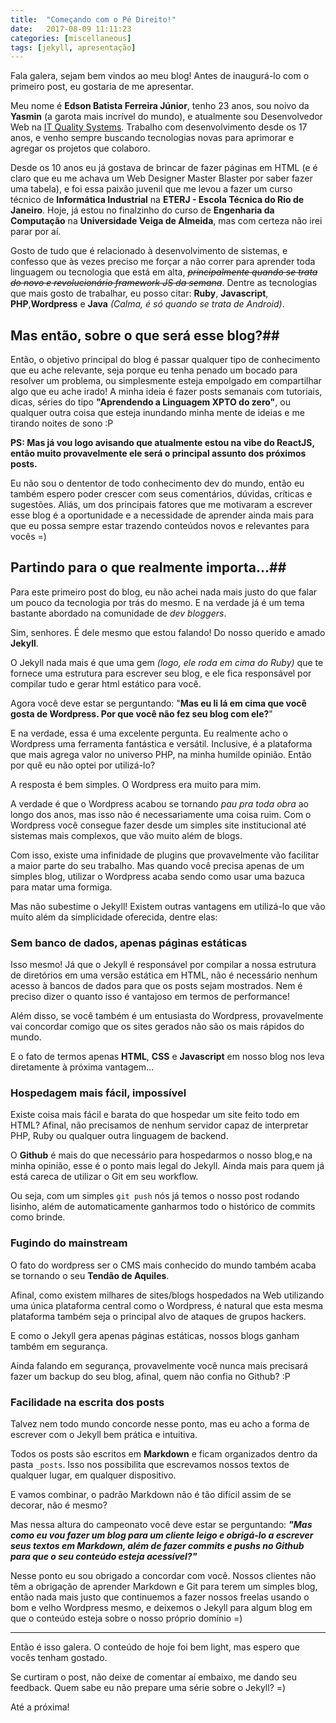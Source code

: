 ```yaml
---
title:  "Começando com o Pé Direito!"
date:   2017-08-09 11:11:23
categories: [miscellaneous]
tags: [jekyll, apresentação]
---
```


Fala galera, sejam bem vindos ao meu blog! Antes de inaugurá-lo com o primeiro post, eu gostaria de me apresentar. 

Meu nome é **Edson Batista Ferreira Júnior**, tenho 23 anos, sou noivo da **Yasmin** (a garota mais incrível do mundo), e atualmente sou Desenvolvedor Web na [IT Quality Systems][itquality]. Trabalho com desenvolvimento desde os 17 anos, e venho sempre buscando tecnologias novas para aprimorar e agregar os projetos que colaboro.

Desde os 10 anos eu já gostava de brincar de fazer páginas em HTML (e é claro que eu me achava um Web Designer Master Blaster por saber fazer uma tabela), e foi essa paixão juvenil que me levou a fazer um curso técnico de **Informática Industrial** na **ETERJ - Escola Técnica do Rio de Janeiro**. Hoje, já estou no finalzinho do curso de **Engenharia da Computação** na **Universidade Veiga de Almeida**, mas com certeza não irei parar por aí.

Gosto de tudo que é relacionado à desenvolvimento de sistemas, e confesso que às vezes preciso me forçar a não correr para aprender toda linguagem ou tecnologia que está em alta, *<s>principalmente quando se trata do novo e revolucionário framework JS da semana</s>*. Dentre as tecnologias que mais gosto de trabalhar, eu posso citar: **Ruby**, **Javascript**, **PHP**,**Wordpress** e **Java** *(Calma, é só quando se trata de Android)*.


## Mas então, sobre o que será esse blog?##

Então, o objetivo principal do blog é passar qualquer tipo de conhecimento que eu ache relevante, seja porque eu tenha penado um bocado para resolver um problema, ou simplesmente esteja empolgado em compartilhar algo que eu ache irado! A minha ideia é fazer posts semanais com tutoriais, dicas, séries do tipo **"Aprendendo a Linguagem XPTO do zero"**, ou qualquer outra coisa que esteja inundando minha mente de ideias e me tirando noites de sono :P


**PS: Mas já vou logo avisando que atualmente estou na vibe do ReactJS, então muito provavelmente ele será o principal assunto dos próximos posts.**

Eu não sou o dententor de todo conhecimento dev do mundo, então eu também espero poder crescer com seus comentários, dúvidas, críticas e sugestões. Aliás, um dos principais fatores que me motivaram a escrever esse blog é a oportunidade e a necessidade de aprender ainda mais para que eu possa sempre estar trazendo conteúdos novos e relevantes para vocês =)

## Partindo para o que realmente importa...##

Para este primeiro post do blog, eu não achei nada mais justo do que falar um pouco da tecnologia por trás do mesmo. E na verdade já é um tema bastante abordado na comunidade de *dev bloggers*.

Sim, senhores. É dele mesmo que estou falando! Do nosso querido e amado **Jekyll**.

O Jekyll nada mais é que uma gem *(logo, ele roda em cima do Ruby)* que te fornece uma estrutura para escrever seu blog, e ele fica responsável por compilar tudo e gerar html estático para você.

Agora você deve estar se perguntando: "**Mas eu li lá em cima que você gosta de Wordpress. Por que você não fez seu blog com ele?**"

E na verdade, essa é uma excelente pergunta. Eu realmente acho o Wordpress uma ferramenta fantástica e versátil. Inclusive, é a plataforma que mais agrega valor no universo PHP, na minha humilde opinião. Então por quê eu não optei por utilizá-lo?

A resposta é bem simples. O Wordpress era muito para mim.

A verdade é que o Wordpress acabou se tornando *pau pra toda obra* ao longo dos anos, mas isso não é necessariamente uma coisa ruim. Com o Wordpress você consegue fazer desde um simples site institucional até sistemas mais complexos, que vão muito além de blogs. 

Com isso, existe uma infinidade de plugins que provavelmente vão facilitar a maior parte do seu trabalho. Mas quando você precisa apenas de um simples blog, utilizar o Wordpress acaba sendo como usar uma bazuca para matar uma formiga.

Mas não subestime o Jekyll! Existem outras vantagens em utilizá-lo que vão muito além da simplicidade oferecida, dentre elas:

### Sem banco de dados, apenas páginas estáticas

Isso mesmo! Já que o Jekyll é responsável por compilar a nossa estrutura de diretórios em uma versão estática em HTML, não é necessário nenhum acesso à bancos de dados para que os posts sejam mostrados. Nem é preciso dizer o quanto isso é vantajoso em termos de performance!

Além disso, se você também é um entusiasta do Wordpress, provavelmente vai concordar comigo que os sites gerados não são os mais rápidos do mundo.

E o fato de termos apenas **HTML**, **CSS** e **Javascript** em nosso blog nos leva diretamente à próxima vantagem...

### Hospedagem mais fácil, impossível

Existe coisa mais fácil e barata do que hospedar um site feito todo em HTML? Afinal, não precisamos de nenhum servidor capaz de interpretar PHP, Ruby ou qualquer outra linguagem de backend.

O **Github** é mais do que necessário para hospedarmos o nosso blog,e na minha opinião, esse é o ponto mais legal do Jekyll. Ainda mais para quem já está careca de utilizar o Git em seu workflow.

Ou seja, com um simples `git push` nós já temos o nosso post rodando lisinho, além de automaticamente ganharmos todo o histórico de commits como brinde.

### Fugindo do mainstream

O fato do wordpress ser o CMS mais conhecido do mundo também acaba se tornando o seu **Tendão de Aquiles**.

Afinal, como existem milhares de sites/blogs hospedados na Web utilizando uma única plataforma central como o Wordpress, é natural que esta mesma plataforma também seja o principal alvo de ataques de grupos hackers.

E como o Jekyll gera apenas páginas estáticas, nossos blogs ganham também em segurança.

Ainda falando em segurança, provavelmente você nunca mais precisará fazer um backup do seu blog, afinal, quem não confia no Github? :P

### Facilidade na escrita dos posts

Talvez nem todo mundo concorde nesse ponto, mas eu acho a forma de escrever com o Jekyll bem prática e intuitiva.

Todos os posts são escritos em **Markdown** e ficam organizados dentro da pasta `_posts`. Isso nos possibilita que escrevamos nossos textos de qualquer lugar, em qualquer dispositivo.

E vamos combinar, o padrão Markdown não é tão difícil assim de se decorar, não é mesmo?

Mas nessa altura do campeonato você deve estar se perguntando: **_"Mas como eu vou fazer um blog para um cliente leigo e obrigá-lo a escrever seus textos em Markdown, além de fazer commits e pushs no Github para que o seu conteúdo esteja acessível?"_**

Nesse ponto eu sou obrigado a concordar com você. Nossos clientes não têm a obrigação de aprender Markdown e Git para terem um simples blog, então nada mais justo que continuemos a fazer nossos freelas usando o bom e velho Wordpress mesmo, e deixemos o Jekyll para algum blog em que o conteúdo esteja sobre o nosso próprio domínio =)

---

Então é isso galera. O conteúdo de hoje foi bem light, mas espero que vocês tenham gostado.

Se curtiram o post, não deixe de comentar aí embaixo, me dando seu feedback. Quem sabe eu não prepare uma série sobre o Jekyll? =)

Até a próxima!




[itquality]:   http://itquality.com.br
